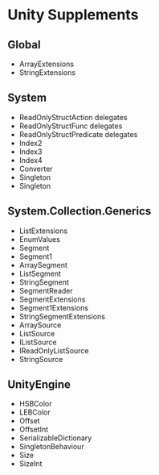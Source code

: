 # Unity Supplements

## Global

- ArrayExtensions
- StringExtensions

## System

- ReadOnlyStructAction delegates
- ReadOnlyStructFunc delegates
- ReadOnlyStructPredicate delegates
- Index2
- Index3
- Index4
- Converter
- Singleton
- Singleton<T>

## System.Collection.Generics

- ListExtensions
- EnumValues<T>
- Segment<T>
- Segment1<T>
- ArraySegment<T>
- ListSegment<T>
- StringSegment
- SegmentReader
- SegmentExtensions
- Segment1Extensions
- StringSegmentExtensions
- ArraySource
- ListSource
- IListSource
- IReadOnlyListSource
- StringSource

## UnityEngine

- HSBColor
- LEBColor
- Offset
- OffsetInt
- SerializableDictionary
- SingletonBehaviour
- Size
- SizeInt
